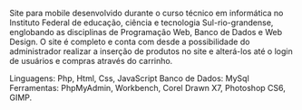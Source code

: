 
Site para mobile desenvolvido durante o curso técnico em informática no Instituto Federal de educação, ciência e tecnologia Sul-rio-grandense, englobando as disciplinas de Programação Web, Banco de Dados e Web Design.
O site é completo e conta com desde a possibilidade do administrador realizar a inserção de produtos no site e alterá-los até o login de usuários e compras através do carrinho.

Linguagens: Php, Html, Css, JavaScript
Banco de Dados: MySql
Ferramentas: PhpMyAdmin, Workbench, Corel Drawn X7, Photoshop CS6, GIMP.
